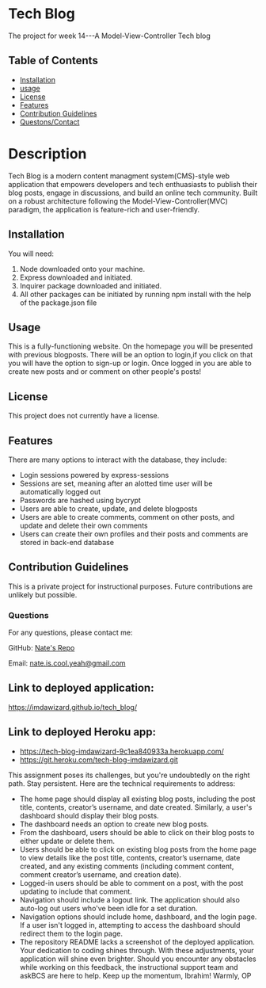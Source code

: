 # Tech Blog
The project for week 14---A Model-View-Controller Tech blog

## Table of Contents
 - [Installation](#installation)
 - [usage](#usage)
 - [License](#license)
 - [Features](#featues)
 - [Contribution Guidelines](#contributing)
 - [Questons/Contact](#questions)


# Description
Tech Blog is a modern content managment system(CMS)-style web application that empowers developers and tech enthuasiasts to publish their blog posts, engage in discussions, and build an online tech community. Built on a robust architecture following the Model-View-Controller(MVC) paradigm, the application is feature-rich and user-friendly.

## Installation
You will need:
1. Node downloaded onto your machine.
2. Express downloaded and initiated.
3. Inquirer package downloaded and initiated.
4. All other packages can be initiated by running npm install with the help of the package.json file

## Usage
This is a fully-functioning website. On the homepage you will be presented with previous blogposts. There will be an option to login,if you click on that you will have the option to sign-up or login. Once logged in you are able to create new posts and or comment on other people's posts!

## License
This project does not currently have a license.

## Features
There are many options to interact with the database, they include:
- Login sessions powered by express-sessions
- Sessions are set, meaning after an alotted time user will be automatically logged out
- Passwords are hashed using bycrypt
- Users are able to create, update, and delete blogposts
- Users are able to create comments, comment on other posts, and update and delete their own comments
- Users can create their own profiles and their posts and comments are stored in back-end database


## Contribution Guidelines
This is a private project for instructional purposes. Future contributions are unlikely but possible.

### Questions
For any questions, please contact me:

GitHub: [Nate's Repo](https://github.com/imdawizard)

Email: nate.is.cool.yeah@gmail.com

## Link to deployed application:
https://imdawizard.github.io/tech_blog/

## Link to deployed Heroku app:
- https://tech-blog-imdawizard-9c1ea840933a.herokuapp.com/
- https://git.heroku.com/tech-blog-imdawizard.git


 This assignment poses its challenges, but you're undoubtedly on the right path. Stay persistent. Here are the technical requirements to address: 
 * The home page should display all existing blog posts, including the post title, contents, creator’s username, and date created. Similarly, a user's dashboard should display their blog posts. 
 * The dashboard needs an option to create new blog posts. 
 * From the dashboard, users should be able to click on their blog posts to either update or delete them. 
 * Users should be able to click on existing blog posts from the home page to view details like the post title, contents, creator’s username, date created, and any existing comments (including comment content, comment creator’s username, and creation date). 
 * Logged-in users should be able to comment on a post, with the post updating to include that comment. 
 * Navigation should include a logout link. The application should also auto-log out users who've been idle for a set duration. 
 * Navigation options should include home, dashboard, and the login page. If a user isn't logged in, attempting to access the dashboard should redirect them to the login page. 
 * The repository README lacks a screenshot of the deployed application. 
 Your dedication to coding shines through. With these adjustments, your application will shine even brighter. Should you encounter any obstacles while working on this feedback, the instructional support team and askBCS are here to help. Keep up the momentum, Ibrahim! Warmly, OP